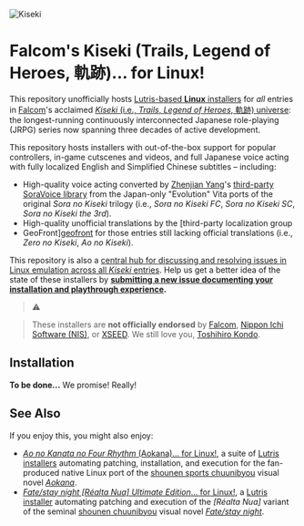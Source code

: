 ![Kiseki](https://user-images.githubusercontent.com/217028/103398869-63d2ab00-4b36-11eb-948a-e32a947952c6.png)

Falcom's Kiseki (Trails, Legend of Heroes, 軌跡)… for Linux!
============================================================

This repository unofficially hosts [Lutris-based **Linux** installers][lutris]
for *all* entries in [Falcom][falcom]'s acclaimed [*Kiseki* (i.e., *Trails*,
*Legend of Heroes*, 軌跡) universe][kiseki]: the longest-running continuously
interconnected Japanese role-playing (JRPG) series now spanning three decades
of active development.

This repository hosts installers with out-of-the-box support for popular
controllers, in-game cutscenes and videos, and full Japanese voice acting with
fully localized English and Simplified Chinese subtitles – including:

* High-quality voice acting converted by [Zhenjian Yang][zhenjian-yang]'s
  [third-party SoraVoice library][sora-voice] from the Japan-only "Evolution"
  Vita ports of the original *Sora no Kiseki* trilogy (i.e., *Sora no Kiseki
  FC*, *Sora no Kiseki SC*, *Sora no Kiseki the 3rd*).
* High-quality unofficial translations by the [third-party localization group
* GeoFront][geofront] for those entries still lacking official
  translations (i.e., *Zero no Kiseki*, *Ao no Kiseki*).

This repository is also a [central hub for discussing and resolving issues in
Linux emulation across all *Kiseki* entries][local-issues]. Help us get a
better idea of the state of these installers by **[submitting a new issue
documenting your installation and playthrough experience][local-issue-new].**

> ⚠️

> These installers are **not officially endorsed** by [Falcom][falcom], [Nippon
> Ichi Software (NIS)](nis), or [XSEED][xseed]. We still love you,
> [Toshihiro Kondo][toshihiro-kondo].

## Installation

**To be done...** We promise! Really!

## See Also

If you enjoy this, you might also enjoy:

* [*Ao no Kanata no Four Rhythm* (Aokana)… for Linux!][leycec-aokana], a suite
  of [Lutris installers][lutris] automating patching, installation, and
  execution for the fan-produced native Linux port of the [shounen sports
  chuunibyou][chuuni] visual novel *[Aokana][nekonyan-aokana]*.
* [*Fate/stay night [Réalta Nua] Ultimate Edition*… for
  Linux!][leycec-fatestaynight], a [Lutris installer][lutris] automating
  patching and execution of the *[Réalta Nua]* variant of the seminal [shounen
  chuunibyou][chuuni] visual novel *[Fate/stay night][typemoon-fatestaynight]*.

[chuuni]: https://forums.fuwanovel.net/topic/1820-chuuni-what-is-this-genre
[falcom]: https://en.wikipedia.org/wiki/Nihon_Falcom
[geofront]: https://geofront.esterior.net
[kiseki]: https://en.wikipedia.org/wiki/Trails_(series)
[leycec]: https://github/leycec
[leycec-aokana]: https://github.com/leycec/aokana-linux
[leycec-fatestaynight]: https://github.com/leycec/fsnrnue
[local-issues]: https://github.com/leycec/kiseki-linux/issues
[local-issue-new]: https://github.com/leycec/kiseki-linux/issues/new/choose
[lutris]: https://lutris.net
[nekonyan-aokana]: https://nekonyansoft.com/shop/product/22
[nis]: https://nisamerica.com
[proton]: https://github.com/ValveSoftware/Proton
[sora-voice]: https://github.com/ZhenjianYang/SoraVoice
[toshihiro-kondo]: https://www.gamasutra.com/view/feature/6585/a_30_year_fantasy_the_story_of_.php
[typemoon-fatestaynight]: https://typemoon.fandom.com/wiki/Fate/stay_night
[wine]: https://www.winehq.org
[xseed]: https://www.xseedgames.com
[zhenjian-yang]: https://github.com/ZhenjianYang/SoraVoice

